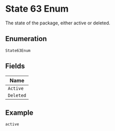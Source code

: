 
# State 63 Enum

The state of the package, either active or deleted.

## Enumeration

`State63Enum`

## Fields

| Name |
|  --- |
| `Active` |
| `Deleted` |

## Example

```
active
```


